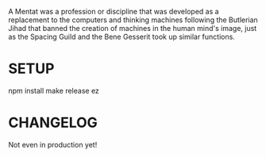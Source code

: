 A Mentat was a profession or discipline that was developed as a replacement to
the computers and thinking machines following the Butlerian Jihad that banned
the creation of machines in the human mind's image, just as the Spacing Guild
and the Bene Gesserit took up similar functions.


SETUP
=====
npm install
make release
ez


CHANGELOG
=====
Not even in production yet!